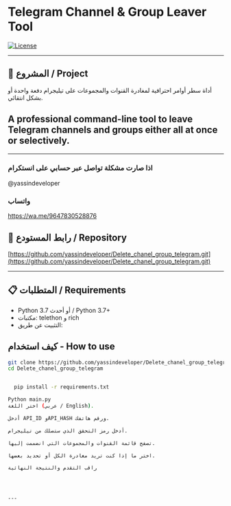 # Telegram Channel & Group Leaver Tool

[![License](https://img.shields.io/badge/license-MIT-blue.svg)](LICENSE)

---
## 📌 المشروع / Project

أداة سطر أوامر احترافية لمغادرة القنوات والمجموعات على تيليجرام دفعة واحدة أو بشكل انتقائي.

## A professional command-line tool to leave Telegram channels and groups either all at once or selectively.

---
### اذا صارت مشكلة تواصل عبر حسابي على انستكرام 
@yassindeveloper
### واتساب 
https://wa.me/9647830528876

## 🔗 رابط المستودع / Repository

[https://github.com/yassindeveloper/Delete_chanel_group_telegram.git](https://github.com/yassindeveloper/Delete_chanel_group_telegram.git)

---

## 📋 المتطلبات / Requirements

- Python 3.7 أو أحدث / Python 3.7+
- مكتبات: telethon و rich
- التثبيت عن طريق:
  

## كيف استخدام - How to use
```bash
git clone https://github.com/yassindeveloper/Delete_chanel_group_telegram.git
cd Delete_chanel_group_telegram


  pip install -r requirements.txt

Python main.py
اختر اللغة (عربي / English).

أدخل API_ID وAPI_HASH ورقم هاتفك.

أدخل رمز التحقق الذي ستصلك من تيليجرام.

تصفح قائمة القنوات والمجموعات التي انضممت إليها.

اختر ما إذا كنت تريد مغادرة الكل أو تحديد بعضها.

راقب التقدم والنتيجة النهائية




---
